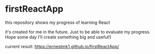 # firstReactApp
this repository shows my progress of learning React

it's created for me in the future. Just to be able to evaluate my progress. Hope some day I'll create something big and useful!)

current result: https://ernestmk1.github.io/firstReactApp/
